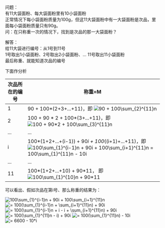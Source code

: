 问题：  
有11大袋面粉、每大袋面粉里有10小袋面粉  
正常情况下每小袋面粉质量为100g，但这11大袋面粉中有一大袋面粉是次品，里面每小袋面粉质量只有90g。  
问：在只称重一次的情况下，找到是次品的那一大袋面粉？  

解答：  
给11大袋进行编号：从1号到11号  
1号取出1小袋面粉、2号取出2小袋面粉、... 11号取出11小袋面粉  
最后称重、就能知道次品的编号  

下面作分析  

次品所在的编号    |  称重=M
---------------- | -------------------------------
1                | 90 + 100*(2+3+...+11)，即 <img src="https://latex.codecogs.com/png.latex?90&space;&plus;&space;100\sum_{2}^{11}n" title="90 + 100\sum_{2}^{11}n" />
2                | 100 + 90 * 2 + 100*(3+...+11)，即 <img src="https://latex.codecogs.com/png.latex?100&space;&plus;&space;90*2&space;&plus;&space;100\sum_{3}^{11}n" title="100 + 90*2 + 100\sum_{3}^{11}n" />
...              | ...
i                |100*(1+2+...+(i-1)) + 90*i + 100*((i+1)+...+11)，即 <img src="https://latex.codecogs.com/png.latex?100\sum_{1}^{i-1}n&space;&plus;&space;90i&space;&plus;&space;100\sum_{i&plus;1}^{11}n&space;=&space;100\sum_{1}^{11}n&space;-&space;10i" title="100\sum_{1}^{i-1}n + 90i + 100\sum_{i+1}^{11}n = 100\sum_{1}^{11}n - 10i" />
...              | ...
11               |100*(1+2+...+10) + 90*11， 即  <img src="https://latex.codecogs.com/png.latex?100\sum_{1}^{10}n&space;&plus;&space;90*11" title="100\sum_{1}^{10}n + 90*11" />

可以看出、假如次品在第i号、那么称重的结果为：  

<img src="https://latex.codecogs.com/png.latex?100\sum_{1}^{i-1}n&space;&plus;&space;90i&space;&plus;&space;100\sum_{i&plus;1}^{11}n" title="100\sum_{1}^{i-1}n + 90i + 100\sum_{i+1}^{11}n" />
<img src="https://latex.codecogs.com/png.latex?=&space;100(\sum_{1}^{i-1}n&space;&plus;&space;\sum_{i&plus;1}^{11}n)&space;&plus;&space;90i" title="= 100(\sum_{1}^{i-1}n + \sum_{i+1}^{11}n) + 90i" />
<img src="https://latex.codecogs.com/png.latex?=&space;100(\sum_{1}^{i-1}n&space;&plus;&space;i&space;-&space;i&space;&plus;&space;\sum_{i&plus;1}^{11}n)&space;&plus;&space;90i" title="= 100(\sum_{1}^{i-1}n + i - i + \sum_{i+1}^{11}n) + 90i" />
<img src="https://latex.codecogs.com/png.latex?=&space;100(\sum_{1}^{11}n&space;-&space;i)&space;&plus;&space;90i" title="= 100(\sum_{1}^{11}n - i) + 90i" />
<img src="https://latex.codecogs.com/png.latex?=&space;100(\sum_{1}^{11}n)&space;-&space;10i" title="= 100(\sum_{1}^{11}n) - 10i" />
<img src="https://latex.codecogs.com/png.latex?=&space;6600&space;-&space;10*i" title="= 6600 - 10*i" />
